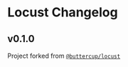 # Locust Changelog

## v0.1.0

Project forked from [`@buttercup/locust`](https://github.com/buttercup/locust)

